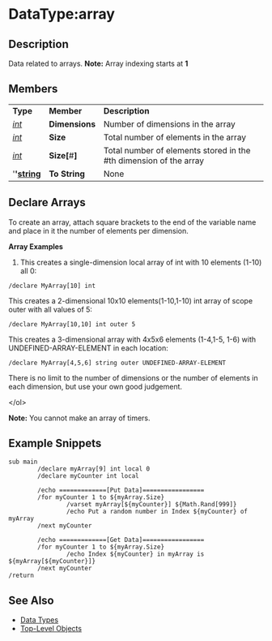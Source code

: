 # DataType:array

## Description

Data related to arrays. **Note:** Array indexing starts at **1**

## Members

|  |  |  |
| :--- | :--- | :--- |
| **Type** | **Member** | **Description** |
| [_int_](datatype-int.md) | **Dimensions** | Number of dimensions in the array |
| [_int_](datatype-int.md) | **Size** | Total number of elements in the array |
| [_int_](datatype-int.md) | **Size\[**\#**\]** | Total number of elements stored in the \#th dimension of the array |
| '**'**[**string**](datatype-string.md) | **To String** | None |

## Declare Arrays

To create an array, attach square brackets to the end of the variable name and place in it the number of elements per dimension.

**Array Examples**

1. This creates a single-dimension local array of int with 10 elements \(1-10\) all 0:

```text
/declare MyArray[10] int
```

 This creates a 2-dimensional 10x10 elements\(1-10,1-10\) int array of scope outer with all values of 5:

```text
/declare MyArray[10,10] int outer 5
```

 This creates a 3-dimensional array with 4x5x6 elements \(1-4,1-5, 1-6\) with UNDEFINED-ARRAY-ELEMENT in each location:

```text
/declare MyArray[4,5,6] string outer UNDEFINED-ARRAY-ELEMENT
```

There is no limit to the number of dimensions or the number of elements in each dimension, but use your own good judgement.

&lt;/ol&gt;

**Note:** You cannot make an array of timers.

## Example Snippets

```text
sub main
        /declare myArray[9] int local 0
        /declare myCounter int local

        /echo =============[Put Data]=================
        /for myCounter 1 to ${myArray.Size}
                /varset myArray[${myCounter}] ${Math.Rand[999]}
                /echo Put a random number in Index ${myCounter} of myArray
        /next myCounter

        /echo =============[Get Data]=================
        /for myCounter 1 to ${myArray.Size}
                /echo Index ${myCounter} in myArray is ${myArray[${myCounter}]}
        /next myCounter
/return
```

## See Also

* [Data Types](./)
* [Top-Level Objects](../top-level-objects/)

